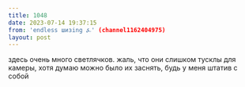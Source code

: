```yaml
---
title: 1048
date: 2023-07-14 19:37:15
from: 'endless шизing ⍼' (channel1162404975)
layout: post
---
```


здесь очень много светлячков. жаль, что они слишком тусклы для камеры, хотя думаю можно было их заснять, будь у меня штатив с собой

